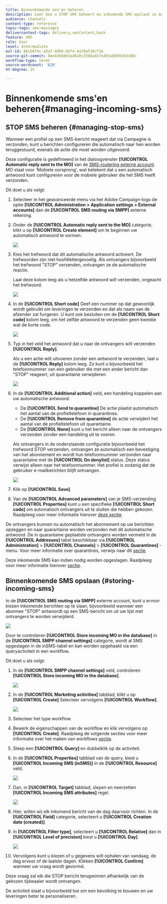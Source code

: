 ```yaml
---
title: Binnenkomende sms'en beheren
description: Leer hoe u STOP SMS beheert en inkomende SMS opslaat in Adobe Campaign.
audience: channels
content-type: reference
topic-tags: sms-messages
delivercontext-tags: delivery,smsContent,back
feature: SMS
role: User
level: Intermediate
exl-id: 86cb6f4c-a5a7-4d9d-bbfd-4a70af38cf3a
source-git-commit: 8be43668d1a4610c3388ad27e493a689925dc88c
workflow-type: tm+mt
source-wordcount: '620'
ht-degree: 2%

---
```


# Binnenkomende sms&#39;en beheren{#managing-incoming-sms}

## STOP SMS beheren {#managing-stop-sms}

Wanneer een profiel op een SMS-bericht reageert dat via Campagne is verzonden, kunt u berichten configureren die automatisch naar hen worden teruggestuurd, evenals de actie die moet worden uitgevoerd.

Deze configuratie is gedefinieerd in het dialoogvenster **[!UICONTROL Automatic reply sent to the MO]** van de [SMS-routering externe account](../../administration/using/configuring-sms-channel.md#defining-an-sms-routing). MO staat voor &#39;Mobiele oorsprong&#39;, wat betekent dat u een automatisch antwoord kunt configureren voor de mobiele gebruiker die het SMS heeft verzonden.

Dit doet u als volgt:

1. Selecteer in het geavanceerde menu via het Adobe Campaign-logo de optie **[!UICONTROL Administration > Application settings > External accounts]** dan de **[!UICONTROL SMS routing via SMPP]** externe rekening.
1. Onder de **[!UICONTROL Automatic reply sent to the MO]** categorie, klikt u op **[!UICONTROL Create element]** om te beginnen uw automatisch antwoord te vormen.

   ![](assets/sms_mo_1.png)

1. Kies het trefwoord dat dit automatische antwoord activeert. De trefwoorden zijn niet hoofdlettergevoelig. Als ontvangers bijvoorbeeld het trefwoord &quot;STOP&quot; verzenden, ontvangen ze de automatische reactie.

   Laat deze kolom leeg als u hetzelfde antwoord wilt verzenden, ongeacht het trefwoord.

   ![](assets/sms_mo_2.png)

1. In de **[!UICONTROL Short code]** Geef een nummer op dat gewoonlijk wordt gebruikt om leveringen te verzenden en dat als naam van de afzender zal fungeren. U kunt ook besluiten om de **[!UICONTROL Short code]** kolom leeg, om het zelfde antwoord te verzenden geen kwestie wat de korte code.

   ![](assets/sms_mo_4.png)

1. Typ in het veld het antwoord dat u naar de ontvangers wilt verzenden **[!UICONTROL Reply]**.

   Als u een actie wilt uitvoeren zonder een antwoord te verzenden, laat u de **[!UICONTROL Reply]** kolom leeg. Zo kunt u bijvoorbeeld het telefoonnummer van een gebruiker die met een ander bericht dan &quot;STOP&quot; reageert, uit quarantaine verwijderen.

   ![](assets/sms_mo_3.png)

1. In de **[!UICONTROL Additional action]** veld, een handeling koppelen aan uw automatische antwoord:

   * De **[!UICONTROL Send to quarantine]** De actie plaatst automatisch het aantal van de profieltelefoon in quarantines.
   * De **[!UICONTROL Remove from quarantine]** de actie verwijdert het aantal van de profieltelefoon uit quarantaine.
   * De **[!UICONTROL None]** kunt u het bericht alleen naar de ontvangers verzenden zonder een handeling uit te voeren.

   Als ontvangers in de onderstaande configuratie bijvoorbeeld het trefwoord STOP verzenden, ontvangen ze automatisch een bevestiging van het abonnement en wordt hun telefoonnummer verzonden naar quarantaine met de **[!UICONTROL On denylist]** status. Deze status verwijst alleen naar het telefoonnummer. Het profiel is zodanig dat de gebruiker e-mailberichten blijft ontvangen.

   ![](assets/sms_mo.png)

1. Klik op **[!UICONTROL Save]**.

1. Van de **[!UICONTROL Advanced parameters]** van je SMS-verzending **[!UICONTROL Properties]** kunt u een specifieke **[!UICONTROL Short code]** om automatisch ontvangers uit te sluiten die hebben gekozen. Raadpleeg voor meer informatie hierover [deze sectie](../../administration/using/configuring-sms-channel.md#configuring-sms-properties).

De ontvangers kunnen nu automatisch het abonnement op uw berichten opzeggen en naar quarantaine worden verzonden met dit automatische antwoord. De in quarantaine geplaatste ontvangers worden vermeld in de **[!UICONTROL Addresses]** tabel beschikbaar via **[!UICONTROL Administration]** > **[!UICONTROL Channels]** > **[!UICONTROL Quarantines]** -menu. Voor meer informatie over quarantines, verwijs naar dit [sectie](../../sending/using/understanding-quarantine-management.md).

Deze inkomende SMS kan indien nodig worden opgeslagen. Raadpleeg voor meer informatie hierover [sectie](#storing-incoming-sms).

## Binnenkomende SMS opslaan {#storing-incoming-sms}

In de **[!UICONTROL SMS routing via SMPP]** externe account, kunt u ervoor kiezen inkomende berichten op te slaan, bijvoorbeeld wanneer een abonnee &quot;STOP&quot; antwoordt op een SMS-bericht om uit uw lijst met ontvangers te worden verwijderd.

![](assets/sms_config_mo_1.png)

Door te controleren **[!UICONTROL Store incoming MO in the database]** in de **[!UICONTROL SMPP channel settings]** categorie, wordt al SMS opgeslagen in de inSMS-tabel en kan worden opgehaald via een queryactiviteit in een workflow.

Dit doet u als volgt:

1. In de **[!UICONTROL SMPP channel settings]** veld, controleren **[!UICONTROL Store incoming MO in the database]**.

   ![](assets/sms_config_mo_2.png)

1. In de **[!UICONTROL Marketing activities]** tabblad, klikt u op **[!UICONTROL Create]** Selecteer vervolgens **[!UICONTROL Workflow]**.

   ![](assets/sms_config_mo_3.png)

1. Selecteer het type workflow.
1. Bewerk de eigenschappen van de workflow en klik vervolgens op **[!UICONTROL Create]**. Raadpleeg de volgende secties voor meer informatie over het maken van workflows [sectie](../../automating/using/building-a-workflow.md).
1. Sleep een **[!UICONTROL Query]** en dubbelklik op de activiteit.
1. In de **[!UICONTROL Properties]** tabblad van de query, kiest u **[!UICONTROL Incoming SMS (inSMS)]** in de **[!UICONTROL Resource]** veld.

   ![](assets/sms_config_mo_4.png)

1. Dan, in **[!UICONTROL Target]** tabblad, slepen en neerzetten **[!UICONTROL Incoming SMS attributes]** regel.

   ![](assets/sms_config_mo_5.png)

1. Hier, willen wij elk inkomend bericht van de dag daarvoor richten. In de **[!UICONTROL Field]** categorie, selecteert u **[!UICONTROL Creation date (created)]**.
1. In **[!UICONTROL Filter type]**, selecteert u **[!UICONTROL Relative]** dan in **[!UICONTROL Level of precision]** kiest u **[!UICONTROL Day]**.

   ![](assets/sms_config_mo_6.png)

1. Vervolgens kunt u kiezen of u gegevens wilt ophalen van vandaag, de dag ervoor of de laatste dagen. Klikken **[!UICONTROL Confirm]** wanneer uw vraag wordt gevormd.

Deze vraag zal elk die STOP bericht terugwinnen afhankelijk van de gekozen tijdwaaier wordt ontvangen.

De activiteit staat u bijvoorbeeld toe om een bevolking te bouwen en uw leveringen beter te personaliseren.
